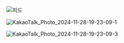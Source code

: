 ![피드](https://github.com/user-attachments/assets/9c407fc8-281e-4450-ae69-6440b56a36b9)


![KakaoTalk_Photo_2024-11-28-19-23-09-1](https://github.com/user-attachments/assets/2cc4ce5d-9657-4aae-9fb4-2a9fd370cdde)


![KakaoTalk_Photo_2024-11-28-19-23-09-3](https://github.com/user-attachments/assets/f2081eb8-cf45-441f-a7b2-1a2cbc8a5ada)
